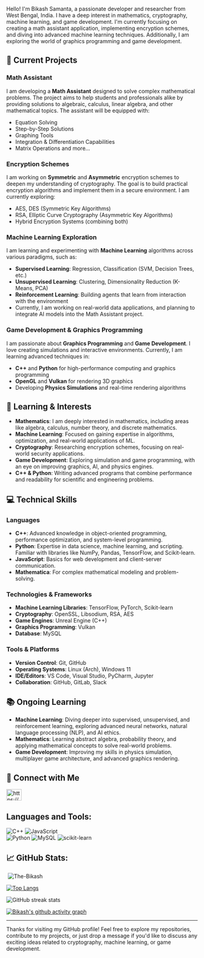 Hello! I'm Bikash Samanta, a passionate developer and researcher from West Bengal, India. I have a deep interest in mathematics, cryptography, machine learning, and game development. I'm currently focusing on creating a math assistant application, implementing encryption schemes, and diving into advanced machine learning techniques. Additionally, I am exploring the world of graphics programming and game development. 

## 🚀 Current Projects

### Math Assistant
I am developing a **Math Assistant** designed to solve complex mathematical problems. The project aims to help students and professionals alike by providing solutions to algebraic, calculus, linear algebra, and other mathematical topics. The assistant will be equipped with:
- Equation Solving
- Step-by-Step Solutions
- Graphing Tools
- Integration & Differentiation Capabilities
- Matrix Operations and more...

### Encryption Schemes
I am working on **Symmetric** and **Asymmetric** encryption schemes to deepen my understanding of cryptography. The goal is to build practical encryption algorithms and implement them in a secure environment. I am currently exploring:
- AES, DES (Symmetric Key Algorithms)
- RSA, Elliptic Curve Cryptography (Asymmetric Key Algorithms)
- Hybrid Encryption Systems (combining both)

### Machine Learning Exploration
I am learning and experimenting with **Machine Learning** algorithms across various paradigms, such as:
- **Supervised Learning**: Regression, Classification (SVM, Decision Trees, etc.)
- **Unsupervised Learning**: Clustering, Dimensionality Reduction (K-Means, PCA)
- **Reinforcement Learning**: Building agents that learn from interaction with the environment
- Currently, I am working on real-world data applications, and planning to integrate AI models into the Math Assistant project.

### Game Development & Graphics Programming
I am passionate about **Graphics Programming** and **Game Development**. I love creating simulations and interactive environments. Currently, I am learning advanced techniques in:
- **C++** and **Python** for high-performance computing and graphics programming
- **OpenGL** and **Vulkan** for rendering 3D graphics
- Developing **Physics Simulations** and real-time rendering algorithms

## 🧠 Learning & Interests
- **Mathematics**: I am deeply interested in mathematics, including areas like algebra, calculus, number theory, and discrete mathematics.
- **Machine Learning**: Focused on gaining expertise in algorithms, optimization, and real-world applications of ML.
- **Cryptography**: Researching encryption schemes, focusing on real-world security applications.
- **Game Development**: Exploring simulation and game programming, with an eye on improving graphics, AI, and physics engines.
- **C++ & Python**: Writing advanced programs that combine performance and readability for scientific and engineering problems.

## 💻 Technical Skills

### Languages
- **C++**: Advanced knowledge in object-oriented programming, performance optimization, and system-level programming.
- **Python**: Expertise in data science, machine learning, and scripting. Familiar with libraries like NumPy, Pandas, TensorFlow, and Scikit-learn.
- **JavaScript**: Basics for web development and client-server communication.
- **Mathematica**: For complex mathematical modeling and problem-solving.

### Technologies & Frameworks
- **Machine Learning Libraries**: TensorFlow, PyTorch, Scikit-learn
- **Cryptography**: OpenSSL, Libsodium, RSA, AES
- **Game Engines**: Unreal Engine (C++)
- **Graphics Programming**: Vulkan
- **Database**: MySQL

### Tools & Platforms
- **Version Control**: Git, GitHub
- **Operating Systems**: Linux (Arch), Windows 11
- **IDE/Editors**: VS Code, Visual Studio, PyCharm, Jupyter
- **Collaboration**: GitHub, GitLab, Slack

## 📚 Ongoing Learning

- **Machine Learning**: Diving deeper into supervised, unsupervised, and reinforcement learning, exploring advanced neural networks, natural language processing (NLP), and AI ethics.
- **Mathematics**: Learning abstract algebra, probability theory, and applying mathematical concepts to solve real-world problems.
- **Game Development**: Improving my skills in physics simulation, multiplayer game architecture, and advanced graphics rendering.


## 🔗 Connect with Me

<p align="left">
<a href="https://www.linkedin.com/in/the-bikash/" target="blank"><img align="center" src="https://raw.githubusercontent.com/rahuldkjain/github-profile-readme-generator/master/src/images/icons/Social/linked-in-alt.svg" alt="https://www.linkedin.com/in/shlokjjw/" height="30" width="40" /></a>

</p>



## Languages and Tools:

![C++](https://img.shields.io/badge/c++-%2300599C.svg?style=for-the-badge&logo=c%2B%2B&logoColor=white) 
![JavaScript](https://img.shields.io/badge/javascript-%23323330.svg?style=for-the-badge&logo=javascript&logoColor=%23F7DF1E)  
![Python](https://img.shields.io/badge/python-3670A0?style=for-the-badge&logo=python&logoColor=ffdd54) 
![MySQL](https://img.shields.io/badge/mysql-%2300f.svg?style=for-the-badge&logo=mysql&logoColor=white) 
![scikit-learn](https://img.shields.io/badge/scikit--learn-%23F7931E.svg?style=for-the-badge&logo=scikit-learn&logoColor=white) 


## 📈 GitHub Stats:

<p>&nbsp;<img align="center" src="https://github-readme-stats.vercel.app/api?username=The-Bikash&show_icons=true&locale=en" alt="The-Bikash" /></p>

[![Top Langs](https://github-readme-stats.vercel.app/api/top-langs/?username=The-Bikash)](https://github.com/anuraghazra/github-readme-stats)

![GitHub streak stats](https://github-readme-streak-stats.herokuapp.com/?user=The-Bikash)

[![Bikash's github activity graph](https://github-readme-activity-graph.vercel.app/graph?username=The-Bikash&bg_color=121212&color=21b6e8&line=7fcce6&point=ebf8ff&area=true&hide_border=true)](https://github.com/the-bikash/github-readme-activity-graph)

---

Thanks for visiting my GitHub profile! Feel free to explore my repositories, contribute to my projects, or just drop a message if you'd like to discuss any exciting ideas related to cryptography, machine learning, or game development.
